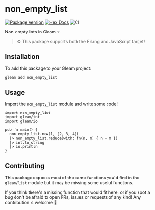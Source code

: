 # non_empty_list

[![Package Version](https://img.shields.io/hexpm/v/non_empty_list)](https://hex.pm/packages/non_empty_list)
[![Hex Docs](https://img.shields.io/badge/hex-docs-ffaff3)](https://hexdocs.pm/non_empty_list/)
![CI](https://github.com/giacomocavalieri/non_empty_list/workflows/CI/badge.svg?branch=main)

Non-empty lists in Gleam ✨

> ⚙️ This package supports both the Erlang and JavaScript target!

## Installation

To add this package to your Gleam project:

```sh
gleam add non_empty_list
```

## Usage

Import the `non_empty_list` module and write some code!

```gleam
import non_empty_list
import gleam/int
import gleam/io

pub fn main() {
  non_empty_list.new(1, [2, 3, 4])
  |> non_empty_list.reduce(with: fn(n, m) { n + m })
  |> int.to_string
  |> io.println 
}
```

## Contributing

This package exposes most of the same functions you'd find in the `gleam/list` module but it may be missing some useful functions.

If you think there's a missing function that would fit here, or if you spot a bug don't be afraid to open PRs, issues or requests of any kind! Any contribution is welcome 💜
